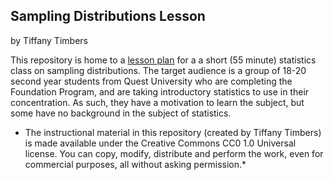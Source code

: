 ## Sampling Distributions Lesson
by Tiffany Timbers

This repository is home to a [lesson plan](https://github.com/ttimbers/Sampling_Distributions_Lesson/blob/master/Lesson_plan.md) 
for a a short (55 minute) statistics class on sampling distributions. The target audience
is a group of 18-20 second year students from Quest University who are completing the 
Foundation Program, and are taking introductory statistics to use in their concentration. 
As such, they have a motivation to learn the subject, but some have no background in the
subject of statistics. 

* The instructional material in this repository (created by Tiffany Timbers) is made available under the Creative Commons CC0 1.0 Universal license. You can copy, modify, distribute and perform the work, even for commercial purposes, all without asking permission.*